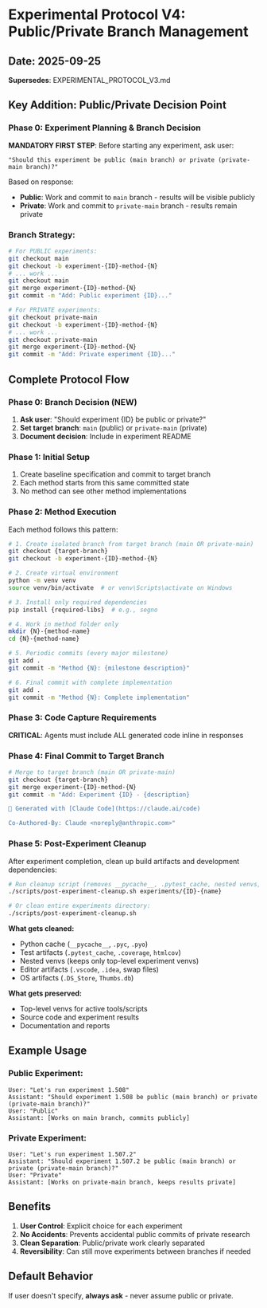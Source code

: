 # Experimental Protocol V4: Public/Private Branch Management

## Date: 2025-09-25
**Supersedes**: EXPERIMENTAL_PROTOCOL_V3.md

## Key Addition: Public/Private Decision Point

### Phase 0: Experiment Planning & Branch Decision
**MANDATORY FIRST STEP**: Before starting any experiment, ask user:

```
"Should this experiment be public (main branch) or private (private-main branch)?"
```

Based on response:
- **Public**: Work and commit to `main` branch - results will be visible publicly
- **Private**: Work and commit to `private-main` branch - results remain private

### Branch Strategy:
```bash
# For PUBLIC experiments:
git checkout main
git checkout -b experiment-{ID}-method-{N}
# ... work ...
git checkout main
git merge experiment-{ID}-method-{N}
git commit -m "Add: Public experiment {ID}..."

# For PRIVATE experiments:
git checkout private-main
git checkout -b experiment-{ID}-method-{N}
# ... work ...
git checkout private-main
git merge experiment-{ID}-method-{N}
git commit -m "Add: Private experiment {ID}..."
```

## Complete Protocol Flow

### Phase 0: Branch Decision (NEW)
1. **Ask user**: "Should experiment {ID} be public or private?"
2. **Set target branch**: `main` (public) or `private-main` (private)
3. **Document decision**: Include in experiment README

### Phase 1: Initial Setup
1. Create baseline specification and commit to target branch
2. Each method starts from this same committed state
3. No method can see other method implementations

### Phase 2: Method Execution
Each method follows this pattern:
```bash
# 1. Create isolated branch from target branch (main OR private-main)
git checkout {target-branch}
git checkout -b experiment-{ID}-method-{N}

# 2. Create virtual environment
python -m venv venv
source venv/bin/activate  # or venv\Scripts\activate on Windows

# 3. Install only required dependencies
pip install {required-libs}  # e.g., segno

# 4. Work in method folder only
mkdir {N}-{method-name}
cd {N}-{method-name}

# 5. Periodic commits (every major milestone)
git add .
git commit -m "Method {N}: {milestone description}"

# 6. Final commit with complete implementation
git add .
git commit -m "Method {N}: Complete implementation"
```

### Phase 3: Code Capture Requirements
**CRITICAL**: Agents must include ALL generated code inline in responses

### Phase 4: Final Commit to Target Branch
```bash
# Merge to target branch (main OR private-main)
git checkout {target-branch}
git merge experiment-{ID}-method-{N}
git commit -m "Add: Experiment {ID} - {description}

🤖 Generated with [Claude Code](https://claude.ai/code)

Co-Authored-By: Claude <noreply@anthropic.com>"
```

### Phase 5: Post-Experiment Cleanup
After experiment completion, clean up build artifacts and development dependencies:

```bash
# Run cleanup script (removes __pycache__, .pytest_cache, nested venvs, etc.)
./scripts/post-experiment-cleanup.sh experiments/{ID}-{name}

# Or clean entire experiments directory:
./scripts/post-experiment-cleanup.sh
```

**What gets cleaned:**
- Python cache (`__pycache__`, `.pyc`, `.pyo`)
- Test artifacts (`.pytest_cache`, `.coverage`, `htmlcov`)
- Nested venvs (keeps only top-level experiment venvs)
- Editor artifacts (`.vscode`, `.idea`, swap files)
- OS artifacts (`.DS_Store`, `Thumbs.db`)

**What gets preserved:**
- Top-level venvs for active tools/scripts
- Source code and experiment results
- Documentation and reports

## Example Usage

### Public Experiment:
```
User: "Let's run experiment 1.508"
Assistant: "Should experiment 1.508 be public (main branch) or private (private-main branch)?"
User: "Public"
Assistant: [Works on main branch, commits publicly]
```

### Private Experiment:
```
User: "Let's run experiment 1.507.2"
Assistant: "Should experiment 1.507.2 be public (main branch) or private (private-main branch)?"
User: "Private"
Assistant: [Works on private-main branch, keeps results private]
```

## Benefits
1. **User Control**: Explicit choice for each experiment
2. **No Accidents**: Prevents accidental public commits of private research
3. **Clean Separation**: Public/private work clearly separated
4. **Reversibility**: Can still move experiments between branches if needed

## Default Behavior
If user doesn't specify, **always ask** - never assume public or private.